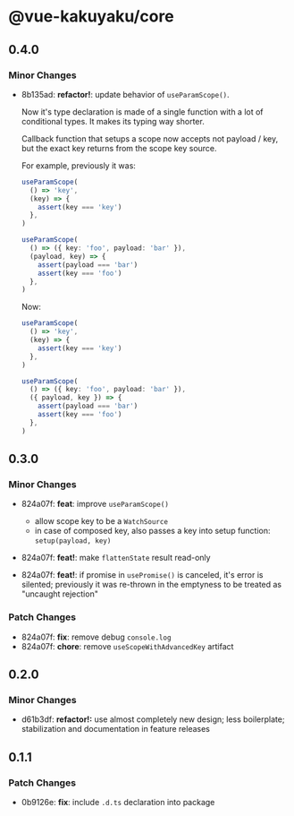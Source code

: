 # @vue-kakuyaku/core

## 0.4.0

### Minor Changes

- 8b135ad: **refactor!**: update behavior of `useParamScope()`.

  Now it's type declaration is made of a single function with a lot of conditional types. It makes its typing way shorter.

  Callback function that setups a scope now accepts not payload / key, but the exact key returns from the scope key source.

  For example, previously it was:

  ```ts
  useParamScope(
    () => 'key',
    (key) => {
      assert(key === 'key')
    },
  )

  useParamScope(
    () => ({ key: 'foo', payload: 'bar' }),
    (payload, key) => {
      assert(payload === 'bar')
      assert(key === 'foo')
    },
  )
  ```

  Now:

  ```ts
  useParamScope(
    () => 'key',
    (key) => {
      assert(key === 'key')
    },
  )

  useParamScope(
    () => ({ key: 'foo', payload: 'bar' }),
    ({ payload, key }) => {
      assert(payload === 'bar')
      assert(key === 'foo')
    },
  )
  ```

## 0.3.0

### Minor Changes

- 824a07f: **feat**: improve `useParamScope()`

  - allow scope key to be a `WatchSource`
  - in case of composed key, also passes a key into setup function: `setup(payload, key)`

- 824a07f: **feat!**: make `flattenState` result read-only
- 824a07f: **feat!**: if promise in `usePromise()` is canceled, it's error is silented; previously it was re-thrown in the emptyness to be treated as "uncaught rejection"

### Patch Changes

- 824a07f: **fix**: remove debug `console.log`
- 824a07f: **chore**: remove `useScopeWithAdvancedKey` artifact

## 0.2.0

### Minor Changes

- d61b3df: **refactor!:** use almost completely new design; less boilerplate; stabilization and documentation in feature releases

## 0.1.1

### Patch Changes

- 0b9126e: **fix**: include `.d.ts` declaration into package

